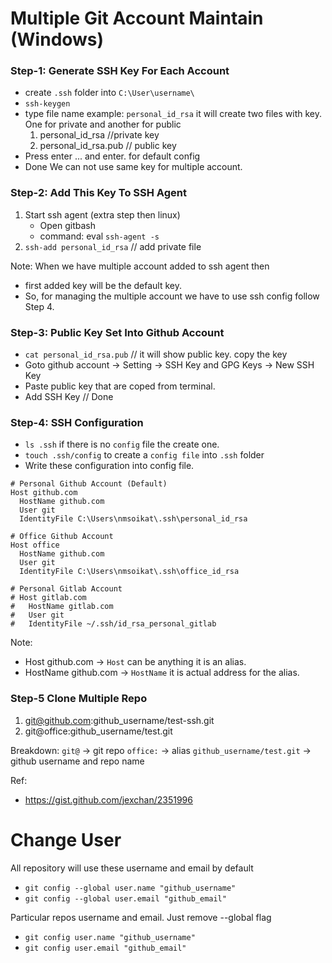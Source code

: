 # Multiple Git Account Maintain (Windows)

### Step-1: Generate SSH Key For Each Account
- create `.ssh` folder into `C:\User\username\` 
- `ssh-keygen`
- type file name example: `personal_id_rsa` it will create two files with key. One for private and another for public
  1. personal_id_rsa //private key
  2. personal_id_rsa.pub // public key
- Press enter ... and enter. for default config
- Done
We can not use same key for multiple account. 

### Step-2: Add This Key To SSH Agent
1. Start ssh agent (extra step then linux)
    - Open gitbash
    - command: eval `ssh-agent -s`
2. `ssh-add personal_id_rsa` // add private file

Note: When we have multiple account added to ssh agent then 
- first added key will be the default key.
- So, for managing the multiple account we have to use ssh config follow Step 4.


### Step-3: Public Key Set Into Github Account
- `cat personal_id_rsa.pub` // it will show public key. copy the key
- Goto github account -> Setting -> SSH Key and GPG Keys -> New SSH Key
- Paste public key that are coped from terminal.
- Add SSH Key // Done


### Step-4: SSH Configuration
- `ls .ssh` if there is no `config` file the create one.
- `touch .ssh/config` to create a `config file` into `.ssh` folder
- Write these configuration into config file.
```
# Personal Github Account (Default)
Host github.com
  HostName github.com
  User git
  IdentityFile C:\Users\nmsoikat\.ssh\personal_id_rsa

# Office Github Account
Host office
  HostName github.com
  User git
  IdentityFile C:\Users\nmsoikat\.ssh\office_id_rsa

# Personal Gitlab Account
# Host gitlab.com
#   HostName gitlab.com
#   User git
#   IdentityFile ~/.ssh/id_rsa_personal_gitlab

```

Note:
- Host github.com -> `Host` can be anything it is an alias.
- HostName github.com -> `HostName` it is actual address for the alias.


### Step-5  Clone Multiple Repo
1. git@github.com:github_username/test-ssh.git
2. git@office:github_username/test.git

Breakdown:
`git@` -> git repo
`office:` -> alias
`github_username/test.git` -> github username and repo name


Ref:
- https://gist.github.com/jexchan/2351996


# Change User
All repository will use these username and email by default
- `git config --global user.name "github_username"`
- `git config --global user.email "github_email"`

Particular repos username and email. Just remove --global flag
- `git config user.name "github_username"`
- `git config user.email "github_email"`




